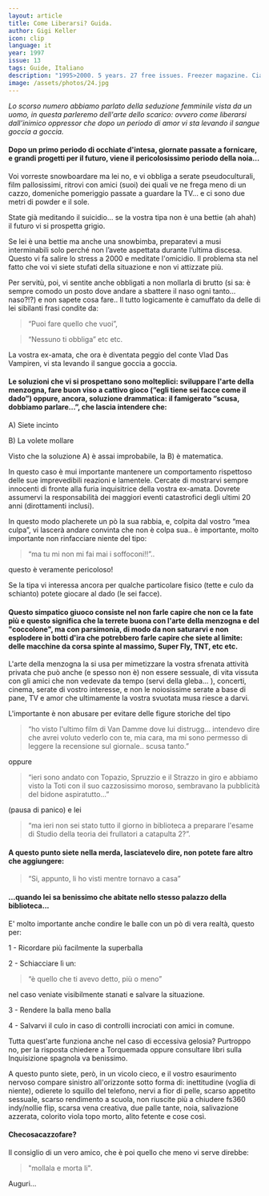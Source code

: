 ```yaml
---
layout: article
title: Come Liberarsi? Guida.
author: Gigi Keller
icon: clip
language: it
year: 1997
issue: 13
tags: Guide, Italiano
description: "1995>2000. 5 years. 27 free issues. Freezer magazine. Ciao Lo scorso numero abbiamo parlato della seduzione femminile vista da un uomo, in questa parleremo dell'arte dello scarico: ovvero come liberarsi dall’inimico oppressor che dopo un periodo di amor vi sta levando il sangue goccia a goccia."
image: /assets/photos/24.jpg
---
```


*Lo scorso numero abbiamo parlato della seduzione femminile vista da un uomo, in questa parleremo dell'arte dello scarico: ovvero come liberarsi dall’inimico oppressor che dopo un periodo di amor vi sta levando il sangue goccia a goccia.*

#### Dopo un primo periodo di occhiate d'intesa, giornate passate a fornicare, e grandi progetti per il futuro, viene il pericolosissimo periodo della noia...

Voi vorreste snowboardare ma lei no, e vi obbliga a serate pseudoculturali, film pallosissimi, ritrovi con amici (suoi) dei quali ve ne frega meno di un cazzo, domeniche pomeriggio passate a guardare la TV... e ci sono due metri di powder e il sole.

State già meditando il suicidio... se la vostra tipa non è una bettie (ah ahah) il futuro vi si prospetta grigio.

Se lei è una bettie ma anche una snowbimba, preparatevi a musi interminabili solo perché non l’avete aspettata durante l’ultima discesa. Questo vi fa salire lo stress a 2000 e meditate l'omicidio. Il problema sta nel fatto che voi vi siete stufati della situazione e non vi attizzate più.

Per servitù, poi, vi sentite anche obbligati a non mollarla di brutto (si sa: è sempre comodo un posto dove andare a sbattere il naso ogni tanto... naso?!?) e non sapete cosa fare.. Il tutto logicamente è camuffato da delle di lei sibilanti frasi condite da:

>“Puoi fare quello che vuoi”,

>“Nessuno ti obbliga” etc etc.

La vostra ex-amata, che ora è diventata peggio del conte Vlad Das Vampiren, vi sta levando il sangue goccia a goccia.

#### Le soluzioni che vi si prospettano sono molteplici: sviluppare l'arte della menzogna, fare buon viso a cattivo gioco (“egli tiene sei facce come il dado”) oppure, ancora, soluzione drammatica: il famigerato “scusa, dobbiamo parlare...”, che lascia intendere che:

A) Siete incinto

B) La volete mollare

Visto che la soluzione A) è assai improbabile, la B) è matematica.

In questo caso è mui importante mantenere un comportamento rispettoso delle sue imprevedibili reazioni e lamentele. Cercate di mostrarvi sempre innocenti di fronte alla furia inquisitrice della vostra ex-amata. Dovrete assumervi la responsabilità dei maggiori eventi catastrofici degli ultimi 20 anni (dirottamenti inclusi).

In questo modo placherete un pò la sua rabbia, e, colpita dal vostro “mea culpa”, vi lascerà andare convinta che non è colpa sua.. è importante, molto importante non rinfacciare niente del tipo:

>“ma tu mi non mi fai mai i soffoconi!!”..

questo è veramente pericoloso!

Se la tipa vi interessa ancora per qualche particolare fisico (tette e culo da schianto) potete giocare al dado (le sei facce).

#### Questo simpatico giuoco consiste nel non farle capire che non ce la fate più e questo significa che la terrete buona con l'arte della menzogna e del "coccolone", ma con parsimonia, di modo da non saturarvi e non esplodere in botti d'ira che potrebbero farle capire che siete al limite: delle macchine da corsa spinte al massimo, Super Fly, TNT, etc etc.

L'arte della menzogna la si usa per mimetizzare la vostra sfrenata attività privata che può anche (e spesso non è) non essere sessuale, di vita vissuta con gli amici che non vedevate da tempo (servi della gleba... ), concerti, cinema, serate di vostro interesse, e non le noiosissime serate a base di pane, TV e amor che ultimamente la vostra svuotata musa riesce a darvi.

L'importante è non abusare per evitare delle figure storiche del tipo

>“ho visto l'ultimo film di Van Damme dove lui distrugg... intendevo dire che avrei voluto vederlo con te, mia cara, ma mi sono permesso di leggere la recensione sul giornale.. scusa tanto.”

oppure

>“ieri sono andato con Topazio, Spruzzio e il Strazzo in giro e abbiamo visto la Toti con il suo cazzosissimo moroso, sembravano la pubblicità del bidone aspiratutto...”

(pausa di panico) e lei

>“ma ieri non sei stato tutto il giorno in biblioteca a preparare l'esame di Studio della teoria dei frullatori a catapulta 2?”.

#### A questo punto siete nella merda, lasciatevelo dire, non potete fare altro che aggiungere:

>“Si, appunto, li ho visti mentre tornavo a casa”

#### ...quando lei sa benissimo che abitate nello stesso palazzo della biblioteca...

E' molto importante anche condire le balle con un pò di vera realtà, questo per:

1 - Ricordare più facilmente la superballa

2 - Schiacciare lì un:

>“è quello che ti avevo detto, più o meno”

nel caso veniate visibilmente stanati e salvare la situazione.

3 - Rendere la balla meno balla

4 - Salvarvi il culo in caso di controlli incrociati con amici in comune.

Tutta quest'arte funziona anche nel caso di eccessiva gelosia? Purtroppo no, per la risposta chiedere a Torquemada oppure consultare libri sulla Inquisizione spagnola va benissimo.

A questo punto siete, però, in un vicolo cieco, e il vostro esaurimento nervoso compare sinistro all'orizzonte sotto forma di: inettitudine (voglia di niente), odierete lo squillo del telefono, nervi a fior di pelle, scarso appetito sessuale, scarso rendimento a scuola, non riuscite più a chiudere fs360 indy/nollie flip, scarsa vena creativa, due palle tante, noia, salivazione azzerata, colorito viola topo morto, alito fetente e cose così.

#### Checosacazzofare?

Il consiglio di un vero amico, che è poi quello che meno vi serve direbbe:

>"mollala e morta li".

Auguri...
